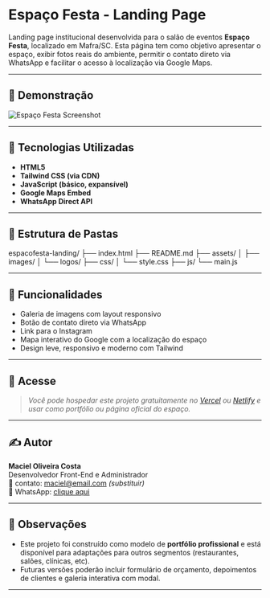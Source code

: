 # Espaço Festa - Landing Page

Landing page institucional desenvolvida para o salão de eventos **Espaço Festa**, localizado em Mafra/SC. Esta página tem como objetivo apresentar o espaço, exibir fotos reais do ambiente, permitir o contato direto via WhatsApp e facilitar o acesso à localização via Google Maps.

---

## 📸 Demonstração

![Espaço Festa Screenshot](./assets/images/galeria4.jpg)

---

## 🚀 Tecnologias Utilizadas

- **HTML5**
- **Tailwind CSS (via CDN)**
- **JavaScript (básico, expansível)**
- **Google Maps Embed**
- **WhatsApp Direct API**

---

## 🧱 Estrutura de Pastas

espacofesta-landing/
├── index.html
├── README.md
├── assets/
│ ├── images/
│ └── logos/
├── css/
│ └── style.css
├── js/
└── main.js

---

## 🔗 Funcionalidades

- Galeria de imagens com layout responsivo
- Botão de contato direto via WhatsApp
- Link para o Instagram
- Mapa interativo do Google com a localização do espaço
- Design leve, responsivo e moderno com Tailwind

---

## 📱 Acesse

> _Você pode hospedar este projeto gratuitamente no [Vercel](https://vercel.com) ou [Netlify](https://netlify.com) e usar como portfólio ou página oficial do espaço._

---

## ✍️ Autor

**Maciel Oliveira Costa**  
Desenvolvedor Front-End e Administrador  
📧 contato: maciel@email.com _(substituir)_  
📱 WhatsApp: [clique aqui](https://wa.me/5547999999999)

---

## 📌 Observações

- Este projeto foi construído como modelo de **portfólio profissional** e está disponível para adaptações para outros segmentos (restaurantes, salões, clínicas, etc).
- Futuras versões poderão incluir formulário de orçamento, depoimentos de clientes e galeria interativa com modal.

---
